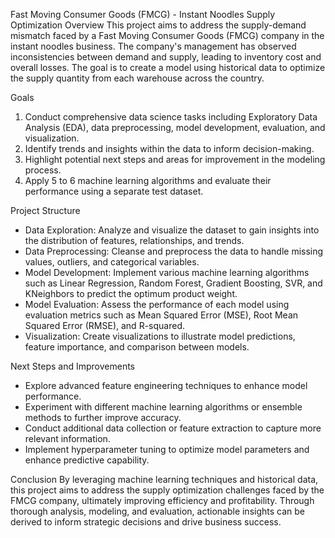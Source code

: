 Fast Moving Consumer Goods (FMCG) - Instant Noodles Supply Optimization
Overview
This project aims to address the supply-demand mismatch faced by a Fast Moving Consumer Goods (FMCG) company in the instant noodles business. The company's management has observed inconsistencies between demand and supply, leading to inventory cost and overall losses. The goal is to create a model using historical data to optimize the supply quantity from each warehouse across the country.

Goals
1. Conduct comprehensive data science tasks including Exploratory Data Analysis (EDA), data preprocessing, model development, evaluation, and visualization.
2. Identify trends and insights within the data to inform decision-making.
3. Highlight potential next steps and areas for improvement in the modeling process.
4. Apply 5 to 6 machine learning algorithms and evaluate their performance using a separate test dataset.

Project Structure
* Data Exploration: Analyze and visualize the dataset to gain insights into the distribution of features, relationships, and trends.
* Data Preprocessing: Cleanse and preprocess the data to handle missing values, outliers, and categorical variables.
* Model Development: Implement various machine learning algorithms such as Linear Regression, Random Forest, Gradient Boosting, SVR, and KNeighbors to predict the optimum product weight.
* Model Evaluation: Assess the performance of each model using evaluation metrics such as Mean Squared Error (MSE), Root Mean Squared Error (RMSE), and R-squared.
* Visualization: Create visualizations to illustrate model predictions, feature importance, and comparison between models.

Next Steps and Improvements
* Explore advanced feature engineering techniques to enhance model performance.
* Experiment with different machine learning algorithms or ensemble methods to further improve accuracy.
* Conduct additional data collection or feature extraction to capture more relevant information.
* Implement hyperparameter tuning to optimize model parameters and enhance predictive capability.

Conclusion
By leveraging machine learning techniques and historical data, this project aims to address the supply optimization challenges faced by the FMCG company, ultimately improving efficiency and profitability. Through thorough analysis, modeling, and evaluation, actionable insights can be derived to inform strategic decisions and drive business success.
